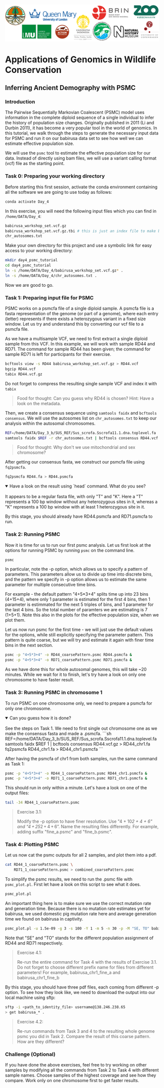 ![Workshop-logo](../IM/LOGO_new.png)
# Applications of Genomics in Wildlife Conservation

<!---
[comment]: # please do not modify these first two lines of the .md file
[comment]: # use the same syntax to add pictures:
[comment]: # placeholder name within square brackets and ../IM/file_name.png within parentheses
--->

## Inferring Ancient Demography with PSMC

### Introduction

The Pairwise Sequentially Markovian Coalescent (PSMC) model uses information in the complete diploid sequence of a single individual to infer the history of population size changes. Originally published in 2011 (Li and Durbin 2011), it has become a very popular tool in the world of genomics. In this tutorial, we walk through the steps to generate the necessary input data for PSMC and run it on our babirusa data set to see how well we can estimate effective population size. 

We will use the `psmc` tool to estimate the effective population size for our data. Instead of directly using bam files, we will use a variant calling format (vcf) file as the starting point. 

### Task 0: Preparing your working directory

Before starting this first session, activate the conda environment containing all the software we are going to use today as follows:

```sh
conda activate Day_4
```

In this exercise, you will need the following input files which you can find in `/home/DATA/Day_4`:
```sh
babirusa_workshop_set.vcf.gz
babirusa_workshop_set.vcf.gz.tbi # this is just an index file to make bcftools works easily
chr_autosomes.txt
```

Make your own directory for this project and use a symbolic link for easy access to your working directory:
```sh
mkdir day4_psmc_tutorial
cd day4_psmc_tutorial
ln -s /home/DATA/Day_4/babirusa_workshop_set.vcf.gz* .
ln -s /home/DATA/Day_4/chr_autosomes.txt .
```

Now we are good to go.

### Task 1: Preparing input file for PSMC

PSMC works on a psmcfa file of a single diploid sample. A psmcfa file is a fasta representation of the genome (or part of a genome), where each entry (letter) represents if there exists a heterozygous variant in a fixed size window. Let us try and understand this by converting our vcf file to a psmcfa file. 

As we have a multisample VCF, we need to first extract a single diploid sample from this VCF. In this example, we will work with sample RD44 and RD71. The command for sample RD44 has been given; the command for sample RD71 is left for participants for their exercise.
```sh
bcftools view -s RD44 babirusa_workshop_set.vcf.gz > RD44.vcf
bgzip RD44.vcf
tabix RD44.vcf.gz
```
Do not forget to compress the resulting single sample VCF and index it with `tabix`

> Food for thought: Can you guess why RD44 is chosen? Hint: Have a look on the metadata.

Then, we create a consensus sequence using `samtools faidx` and `bcftools consensus`. We will use the autosomes list on `chr_autosomes.txt` to keep our analysis within the autosomal chromosomes.
```sh
REF=/home/DATA/Day_3_b/SUS_REF/Sus_scrofa.Sscrofa11.1.dna.toplevel.fa
samtools faidx $REF -r chr_autosomes.txt | bcftools consensus RD44.vcf.gz > RD44.fa
```

> Food for thought: Why don't we use mitochondrial and sex chromosome?

After getting our consensus fasta, we construct our psmcfa file using `fq2psmcfa`.
```sh
fq2psmcfa RD44.fa > RD44.psmcfa
```

<details open>
<summary>Have a look on the result using `head` command. What do you see?</summary>
<br>
It appears to be a regular fasta file, with only "T" and "K". Here a "T" represents a 100 bp window without any heterozygous sites in it, whereas a "K" represents a 100 bp window with at least 1 heterozygous site in it.
</details>

By this stage, you should already have RD44.psmcfa and RD71.psmcfa to run.

### Task 2: Running PSMC

Now it is time for us to run our first psmc analysis. Let us first look at the options for running PSMC by running `psmc` on the command line.

```sh
psmc
```

In particular, note the -p option, which allows us to specify a pattern of parameters. This parameters allow us to divide up time into discrete bins, and the pattern we specify in -p option allows us to estimate the same parameter for multiple consecutive time bins. 

For example - the default pattern "4+5*3+4" splits time up into 23 bins (4+15+4), where only 1 parameter is estimated for the first 4 bins, then 1 parameter is estimmated for the next 5 triples of bins, and 1 parameter for the last 4 bins. So the total number of paramters we are estimating is 7 (1+5+1). Note this also in the plots for the effective population size, when we plot them.

Let us now run psmc for the first time - we will just use the default values for the options, while still explicitly specifying the parameter pattern. This pattern is quite coarse, but we will try and estimate it again with finer time bins in the next section.

```sh
psmc -p "4+5*3+4" -o RD44_coarsePattern.psmc RD44.psmcfa &
psmc -p "4+5*3+4" -o RD71_coarsePattern.psmc RD71.psmcfa &
```

As we have done this for whole autosomal genomes, this will take ~20 minutes. While we wait for it to finish, let's try have a look on only one chromosome to have faster result.

### Task 3: Running PSMC in chromosome 1

To run PSMC on one chromosome only, we need to prepare a psmcfa for only one chromosome.

<details open>
<summary>Can you guess how it is done?</summary>
<br>
  See the steps on Task 1. We need to first single out chromosome one as we make the consensus fasta and made a .psmcfa.
  ```sh
  REF=/home/DATA/Day_3_b/SUS_REF/Sus_scrofa.Sscrofa11.1.dna.toplevel.fa
  samtools faidx $REF 1 | bcftools consensus RD44.vcf.gz > RD44_chr1.fa
  fq2psmcfa RD44_chr1.fa > RD44_chr1.psmcfa
  ```
</details>

After having the psmcfa of chr1 from both samples, run the same command as Task 1:
```sh
psmc -p "4+5*3+4" -o RD44_1_coarsePattern.psmc RD44_chr1.psmcfa &
psmc -p "4+5*3+4" -o RD71_1_coarsePattern.psmc RD71_chr1.psmcfa &
```

This should run in only within a minute. Let's have a look on one of the output files:
```sh
tail -34 RD44_1_coarsePattern.psmc
```

> Exercise 3.1:
>
> Modify the -p option to have finer resolution. Use "4 + 10*2 + 4 + 6" and “4 + 25*2 + 4 + 6”.
> Name the resulting files differently. For example, adding suffix "fine_a.psmc" and "fine_b.psmc".

### Task 4: Plotting PSMC

Let us now cat the psmc outputs for all 2 samples, and plot them into a pdf.
```sh
cat RD44_1_coarsePattern.psmc \
    RD71_1_coarsePattern.psmc > combined_coarsePattern.psmc 
```

To simplify the psmc results, we need to run the .psmc file with `psmc_plot.pl`. First let have a look on this script to see what it does.
```sh
psmc_plot.pl
```

An important thing here is to make sure we use the correct mutation rate and generation time. Because there is no mutation rate estimates yet for babirusa, we used domestic pig mutation rate here and average generation time we found on babirusa in captivity.
```sh
psmc_plot.pl -u 1.5e-09 -g 3 -s 100 -Y 1 -m 5 -n 30 -p -M "SE, TO" babirusa_chr1_coarse combined_coarsePattern.psmc 
```
Note that "SE" and "TO" stands for the different population assignment of RD44 and RD71 respectively.

> Exercise 4.1:
>
> Re-run the entire command for Task 4 with the results of Exercise 3.1.
> Do not forget to choose different prefix name for files from different parameters!
> For example, babirusa_chr1_fine_a and babirusa_chr1_fine_b

By this stage, you should have three pdf files, each coming from different -p option. To see how they look like, we need to download the output into our local machine using sftp:
```sh
sftp -i <path_to_identity_file> username@138.246.238.65
> get babirusa_* .
```

> Exercise 4.2:
>
> Re-run commands from Task 3 and 4 to the resulting whole genome psmc you did in Task 2. Compare the result of this coarse pattern. How are they different?

### Challenge (Optional)

If you have done the above exercises, feel free to try working on other samples by modifying all the commands from Task 2 to Task 4 with different sample names. Choose samples of the highest coverage and see how they compare. Work only on one chromosome first to get faster results.
